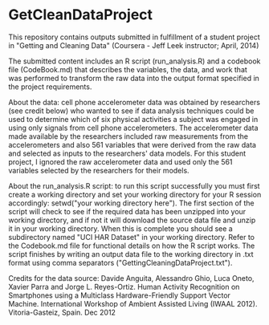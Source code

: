 GetCleanDataProject
===================

This repository contains outputs submitted in fulfillment of a student project in "Getting and Cleaning Data" (Coursera - Jeff Leek instructor; April, 2014)

The submitted content includes an R script (run_analysis.R) and a codebook file (CodeBook.md) that describes the variables, the data, and work that was performed to transform the raw data into the output format specified in the project requirements.

About the data: cell phone accelerometer data was obtained by researchers (see credit below) who wanted to see if data analysis techniques could be used to determine which of six physical activities a subject was engaged in using only signals from cell phone accelerometers.  The accelerometer data made available by the researchers included raw measurements from the accelerometers and also 561 variables that were derived from the raw data and selected as inputs to the researchers' data models.  For this student project, I ignored the raw accelerometer data and used only the 561 variables selected by the researchers for their models.

About the run_analysis.R script: to run this script successfully you must first create a working directory and set your working directory for your R session accordingly: setwd("your working directory here").  The first section of the script will check to see if the required data has been unzipped into your working directory, and if not it will download the source data file and unzip it in your working directory.  When this is complete you should see a subdirectory named "UCI HAR Dataset" in your working directory.  Refer to the Codebook.md file for functional details on how the R script works.  The script finishes by writing an output data file to the working directory in .txt format using comma separators ("GettingCleaningDataProject.txt").

Credits for the data source: Davide Anguita, Alessandro Ghio, Luca Oneto, Xavier Parra and Jorge L. Reyes-Ortiz. Human Activity Recognition on Smartphones using a Multiclass Hardware-Friendly Support Vector Machine. International Workshop of Ambient Assisted Living (IWAAL 2012). Vitoria-Gasteiz, Spain. Dec 2012

